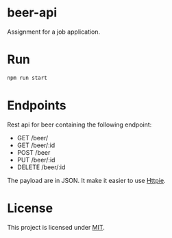 # beer-api

Assignment for a job application.

# Run

```bash
npm run start
```

# Endpoints

Rest api for beer containing the following endpoint:

- GET /beer/
- GET /beer/:id
- POST /beer
- PUT /beer/:id
- DELETE /beer/:id

The payload are in JSON. It make it easier to use [Httpie](https://httpie.io/).

# License

This project is licensed under [MIT](LICENSE).